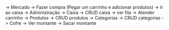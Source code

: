 -> Mercado
    -> Fazer compra (Pegar um carrinho e adicionar produtos)
    -> Ir ao caixa
-> Administração
    -> Caixa
        -> CRUD caixa
        -> ver fila
        -> Atender carrinho
    -> Produtos
        -> CRUD produtos
    -> Categorias
        -> CRUD categorias
    -> Cofre
        -> Ver montante
        -> Sacar montante
    

    